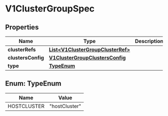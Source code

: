 # V1ClusterGroupSpec

## Properties
Name | Type | Description | Notes
------------ | ------------- | ------------- | -------------
**clusterRefs** | [**List&lt;V1ClusterGroupClusterRef&gt;**](V1ClusterGroupClusterRef.md) |  |  [optional]
**clustersConfig** | [**V1ClusterGroupClustersConfig**](V1ClusterGroupClustersConfig.md) |  |  [optional]
**type** | [**TypeEnum**](#TypeEnum) |  |  [optional]

<a name="TypeEnum"></a>
## Enum: TypeEnum
Name | Value
---- | -----
HOSTCLUSTER | &quot;hostCluster&quot;
